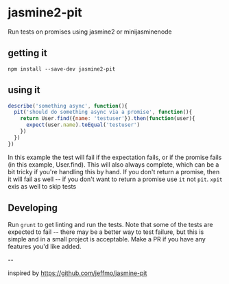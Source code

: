 # jasmine2-pit

Run tests on promises using jasmine2 or minijasminenode

## getting it

```npm install --save-dev jasmine2-pit```

## using it

```js
describe('something async', function(){
  pit('should do something async via a promise', function(){
    return User.find({name: 'testuser'}).then(function(user){
      expect(user.name).toEqual('testuser')
    })
  })
})
```

In this example the test will fail if the expectation fails, or if the promise fails (in this example, User.find). This will also always complete, which can be a bit tricky if you're handling this by hand. If you don't return a promise, then it will fail as well -- if you don't want to return a promise use ```it``` not ```pit```. ```xpit``` exis as well to skip tests

## Developing

Run ```grunt``` to get linting and run the tests. Note that some of the tests are expected to fail -- there may be a better way to test failure, but this is simple and in a small project is acceptable. Make a PR if you have any features you'd like added.

--

inspired by https://github.com/jeffmo/jasmine-pit